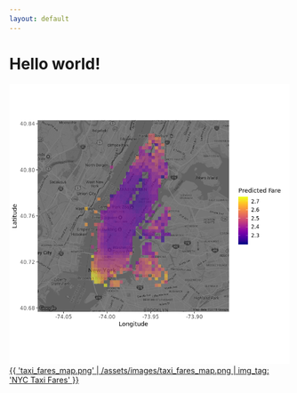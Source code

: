 ```yaml
---
layout: default
---
```


# Hello world!

![NYC Taxi Fare Predictions](/assets/images/taxi_fares_map.png)
<a href="projects/taxi_fare_prediction.html">{{ 'taxi_fares_map.png' | /assets/images/taxi_fares_map.png | img_tag: 'NYC Taxi Fares' }}</a>